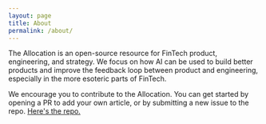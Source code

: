 ```yaml
---
layout: page
title: About
permalink: /about/
---
```


The Allocation is an open-source resource for FinTech product, engineering, and strategy. We focus on how AI can be used to build better products and improve the feedback loop between product and engineering, 
especially in the more esoteric parts of FinTech.

We encourage you to contribute to the Allocation. You can get started by opening a PR to add your own article, or by submitting a new issue to the repo. [Here's the repo.](https://github.com/scott-p-morgan/the-allocation)
